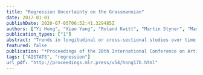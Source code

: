 ```yaml
---
title: "Regression Uncertainty on the Grassmannian"
date: 2017-01-01
publishDate: 2020-07-05T06:52:41.329485Z
authors: ["Yi Hong", "Xiao Yang", "Roland Kwitt", "Martin Styner", "Marc Niethammer"]
publication_types: ["1"]
abstract: "Trends in longitudinal or cross-sectional studies over time are often captured through regression models. In their simplest manifestation, these regression models are formulated in . However, in the context of imaging studies, the objects of interest which are to be regressed are frequently best modeled as elements of a Riemannian manifold. Regression on such spaces can be accomplished through geodesic regression. This paper develops an approach to compute confidence intervals for geodesic regression models. The approach is general, but illustrated and specifically developed for the Grassmann manifold, which allows us, eg, to regress shapes or linear dynamical systems. Extensions to other manifolds can be obtained in a similar manner. We demonstrate our approach for regression with 2D/3D shapes using synthetic and real data."
featured: false
publication: "*Proceedings of the 20th International Conference on Artificial Intelligence and Statistics, AISTATS 2017, 20-22 April 2017, Fort Lauderdale, FL, USA*"
tags: ["AISTATS", "regression"]
url_pdf: "http://proceedings.mlr.press/v54/hong17b.html"
---
```


